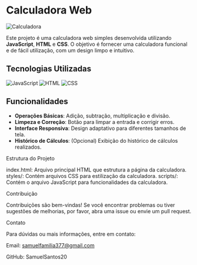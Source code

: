 # Calculadora Web

![Calculadora](https://img.shields.io/badge/Projeto-Calculadora%20Web-yellow)

Este projeto é uma calculadora web simples desenvolvida utilizando **JavaScript**, **HTML** e **CSS**. O objetivo é fornecer uma calculadora funcional e de fácil utilização, com um design limpo e intuitivo.

## Tecnologias Utilizadas

![JavaScript](https://img.shields.io/badge/JavaScript-ES6-yellow)
![HTML](https://img.shields.io/badge/HTML5-orange)
![CSS](https://img.shields.io/badge/CSS3-blue)

## Funcionalidades

- **Operações Básicas**: Adição, subtração, multiplicação e divisão.
- **Limpeza e Correção**: Botão para limpar a entrada e corrigir erros.
- **Interface Responsiva**: Design adaptativo para diferentes tamanhos de tela.
- **Histórico de Cálculos**: (Opcional) Exibição do histórico de cálculos realizados.

Estrutura do Projeto

index.html: Arquivo principal HTML que estrutura a página da calculadora.
styles/: Contém arquivos CSS para estilização da calculadora.
scripts/: Contém o arquivo JavaScript para funcionalidades da calculadora.

Contribuição

Contribuições são bem-vindas! Se você encontrar problemas ou tiver sugestões de melhorias, por favor, abra uma issue ou envie um pull request.

Contato

Para dúvidas ou mais informações, entre em contato:

Email: samuelfamilia377@gmail.com

GitHub: SamuelSantos20
